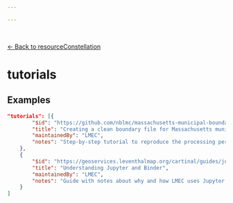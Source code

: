 ```yaml
---

---
```


<br>

[← Back to resourceConstellation](./resourceConstellation.html)

# tutorials

<template>
   <table v-if="this.resourceConstellation.tutorials" id ="property-table">
     <p class="larger-text">{{this.resourceConstellation.tutorials.description}}</p>
  <tr>
    <th>Property</th>
    <th>Expected Type</th>
    <th>Required</th>
    <th>Description</th>
  </tr>
  <tr v-for="item, index in this.resourceConstellation.tutorials.items[0].properties" :key="index">
    <td><a :href="index + '.html'" >{{index}}</a></td>
    <td>string</td>
    <td id="required">{{checkRequired(index, schema.resourceConstellation.properties.tutorials.items[0].required)}}</td>
    <td>{{item.description}}</td>
  </tr>
</table> 
</template>

<script>
import axios from 'axios'


export default {

    data() {
        return {
          schema: [],
          coreCitation: [],
          dataEndpoints: [],
          subjectTagging: [],
          dataBiography: [],
          resourceConstellation: [],
          dataLifecycle: []
        }
    },
    methods: {
        whatsUp(){
          console.log(this.subjectTagging)
        },
        checkRequired(evaluatedItem, requiredFieldsList){
            if (requiredFieldsList.includes(evaluatedItem)){
                return 'x'
            } else {
                return ''
            }
        }
    },
    computed: {
        data() {
            return this.$page.frontmatter
        }
    },
    created() {
        //returns a promise
        axios.get("https://raw.githubusercontent.com/nblmc/Data-Context/master/schema.json")
            .then(response => {
                this.schema = response.data.properties
                this.coreCitation = response.data.properties.coreCitation.properties
                this.dataEndpoints = response.data.properties.dataEndpoints
                this.subjectTagging = response.data.properties.subjectTagging.properties
                this.dataBiography = response.data.properties.dataBiography.properties
                this.resourceConstellation = response.data.properties.resourceConstellation.properties
                this.dataLifecycle = response.data.properties.dataLifecycle.properties
            }).catch(err => {
                console.log(err)
            })
    }
}
</script>

<style lang="stylus">

table#property-table
  width:100%

p.larger-text
  font-size 120%

td#required
  text-align center

</style>

## Examples

```json
"tutorials": [{
		"$id": "https://github.com/nblmc/massachusetts-municipal-boundaries",
		"title": "Creating a clean boundary file for Massachusetts municipalities",
		"maintainedBy": "LMEC",
		"notes": "Step-by-step tutorial to reproduce the processing performed to create this dataset."
	},
	{
		"$id": "https://geoservices.leventhalmap.org/cartinal/guides/jupyter-binder.html",
		"title": "Understanding Jupyter and Binder",
		"maintainedBy": "LMEC",
		"notes": "Guide with notes about why and how LMEC uses Jupyter and Binder as a tutorial environment."
	}
]
```